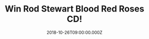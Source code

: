 ---
campaign-uuid: "c-64b74eee-2f7d-4ddf-a1c3-1116ff85b8df"
type: "Competition"
category: "Music"
date: "2018-10-26T09:00:00.000Z"
end-date: "2018-11-26T23:59:00.000Z"
disable-form: false
is_promoted: false
has_entry_page: true
title: "Win Rod Stewart Blood Red Roses CD!"
competition-description: "<p>We have in our hands the deeply personal collection of\
  \ recently-written Stewart originals, with the added bonus of three superb new covers:\
  \ Blood Red Roses CD, a great bunch of songs presented, with a winning flourish,\
  \ in Stewart’s unmistakable style.</a> \n<p>Are you Rod’s biggest fan? Click below\
  \ for a chance to win!</p>\n"
hero-header: "Win Rod Stewart Blood Red Roses CD!"
terms-confirmation: "N/A"
banner-img: "https://assets.expresslyapp.com/asset-2141f28d-037f-4e39-8fe8-c2ce17876a13.jpg"
logo-left-href: "aaa.nme.com"
logo-left-image: "https://assets.expresslyapp.com/asset-e75736ab-3d99-4630-bb78-ddbe5e82398c.jpg"
logo-left-title: "NME AAA"
bg-image-hero: "https://assets.expresslyapp.com/asset-3163cf02-a33e-487f-a6e9-af810fd918cd.jpg"
bg-image-first: "https://assets.expresslyapp.com/asset-eaac8af2-099c-4b16-ae8f-96de7d8af44a.jpg"
section1-content: "<p>We are more than familiar with Rod Stewart’s singing voice,\
  \ the wonderfully warm rasp that has sound-tracked our lives. He has, of course,\
  \ put his name to more than his share of stone-cold classics: Maggie May, The Killing\
  \ Of Georgie, You Wear It Well, I Was Only Joking…</p>\n<p>On Blood Red Roses, inspiration\
  \ has returned in full and the creative juices, and songs, have been flowing. The\
  \ new songs fearlessly address life’s thornier issues from first infatuation to\
  \ our final words to a friend, and all the agonies and ecstasies along the way.</p>\n\
  <p>Looking forward to hearing Rod’s songs? Enter the form below for a chance to\
  \ win Rod Stewart Blood Red Roses CD and enjoy his lovely warm rasp voice anywhere!</p>\n"
entry-title: "Win Rod Stewart Blood Red Roses CD!"
entry-content: "<p>Enter the draw to win Rod Stewart Blood Red Roses by completing\
  \ the form below before 23:59 on 26th of November 2018.</p>\n"
has-winner: false
prize-description: "Rod Stewart Blood Red Roses CD."
special-conditions: "Multiple entries are allowed up to one every day.\r\nThis competition\
  \ is also available on: http://club.expressly.io/competitons/rod-stewart-blood-red-roses-giveaway"
country-restrictions:
- "GB"
---